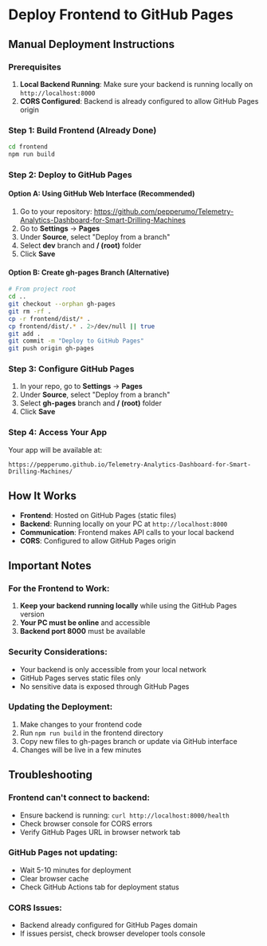 # Deploy Frontend to GitHub Pages

## Manual Deployment Instructions

### Prerequisites
1. **Local Backend Running**: Make sure your backend is running locally on `http://localhost:8000`
2. **CORS Configured**: Backend is already configured to allow GitHub Pages origin

### Step 1: Build Frontend (Already Done)
```bash
cd frontend
npm run build
```

### Step 2: Deploy to GitHub Pages

#### Option A: Using GitHub Web Interface (Recommended)
1. Go to your repository: https://github.com/pepperumo/Telemetry-Analytics-Dashboard-for-Smart-Drilling-Machines
2. Go to **Settings** → **Pages**
3. Under **Source**, select "Deploy from a branch"
4. Select **dev** branch and **/ (root)** folder
5. Click **Save**

#### Option B: Create gh-pages Branch (Alternative)
```bash
# From project root
cd ..
git checkout --orphan gh-pages
git rm -rf .
cp -r frontend/dist/* .
cp frontend/dist/.* . 2>/dev/null || true
git add .
git commit -m "Deploy to GitHub Pages"
git push origin gh-pages
```

### Step 3: Configure GitHub Pages
1. In your repo, go to **Settings** → **Pages**
2. Under **Source**, select "Deploy from a branch"
3. Select **gh-pages** branch and **/ (root)** folder
4. Click **Save**

### Step 4: Access Your App
Your app will be available at:
```
https://pepperumo.github.io/Telemetry-Analytics-Dashboard-for-Smart-Drilling-Machines/
```

## How It Works
- **Frontend**: Hosted on GitHub Pages (static files)
- **Backend**: Running locally on your PC at `http://localhost:8000`
- **Communication**: Frontend makes API calls to your local backend
- **CORS**: Configured to allow GitHub Pages origin

## Important Notes

### For the Frontend to Work:
1. **Keep your backend running locally** while using the GitHub Pages version
2. **Your PC must be online** and accessible
3. **Backend port 8000** must be available

### Security Considerations:
- Your backend is only accessible from your local network
- GitHub Pages serves static files only
- No sensitive data is exposed through GitHub Pages

### Updating the Deployment:
1. Make changes to your frontend code
2. Run `npm run build` in the frontend directory
3. Copy new files to gh-pages branch or update via GitHub interface
4. Changes will be live in a few minutes

## Troubleshooting

### Frontend can't connect to backend:
- Ensure backend is running: `curl http://localhost:8000/health`
- Check browser console for CORS errors
- Verify GitHub Pages URL in browser network tab

### GitHub Pages not updating:
- Wait 5-10 minutes for deployment
- Clear browser cache
- Check GitHub Actions tab for deployment status

### CORS Issues:
- Backend already configured for GitHub Pages domain
- If issues persist, check browser developer tools console